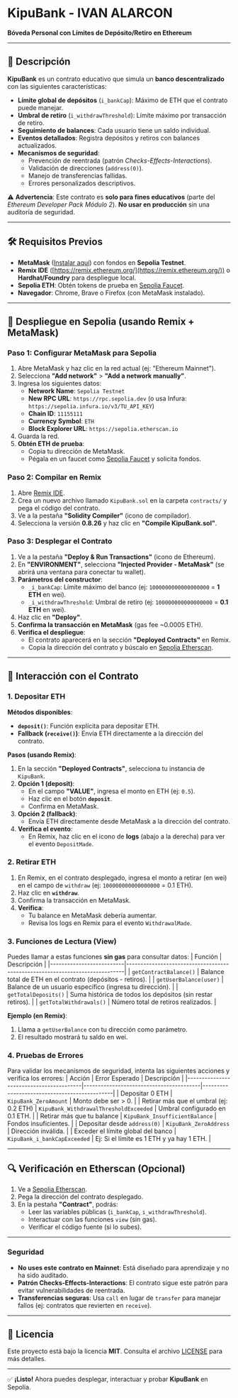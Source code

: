 # KipuBank - IVAN ALARCON 
**Bóveda Personal con Límites de Depósito/Retiro en Ethereum**

---

## 📜 Descripción
**KipuBank** es un contrato educativo que simula un **banco descentralizado** con las siguientes características:
- **Límite global de depósitos** (`i_bankCap`): Máximo de ETH que el contrato puede manejar.
- **Umbral de retiro** (`i_withdrawThreshold`): Límite máximo por transacción de retiro.
- **Seguimiento de balances**: Cada usuario tiene un saldo individual.
- **Eventos detallados**: Registra depósitos y retiros con balances actualizados.
- **Mecanismos de seguridad**:
  - Prevención de reentrada (patrón *Checks-Effects-Interactions*).
  - Validación de direcciones (`address(0)`).
  - Manejo de transferencias fallidas.
  - Errores personalizados descriptivos.

⚠️ **Advertencia**: Este contrato es **solo para fines educativos** (parte del *Ethereum Developer Pack Módulo 2*). **No usar en producción** sin una auditoría de seguridad.

---

## 🛠 Requisitos Previos
- **MetaMask** ([Instalar aquí](https://metamask.io/)) con fondos en **Sepolia Testnet**.
- **Remix IDE** ([https://remix.ethereum.org/](https://remix.ethereum.org/)) o **Hardhat/Foundry** para despliegue local.
- **Sepolia ETH**: Obtén tokens de prueba en [Sepolia Faucet](https://sepoliafaucet.com/).
- **Navegador**: Chrome, Brave o Firefox (con MetaMask instalado).

---

## 🚀 Despliegue en Sepolia (usando Remix + MetaMask)

### **Paso 1: Configurar MetaMask para Sepolia**
1. Abre MetaMask y haz clic en la red actual (ej: "Ethereum Mainnet").
2. Selecciona **"Add network"** > **"Add a network manually"**.
3. Ingresa los siguientes datos:
   - **Network Name**: `Sepolia Testnet`
   - **New RPC URL**: `https://rpc.sepolia.dev` (o usa Infura: `https://sepolia.infura.io/v3/TU_API_KEY`)
   - **Chain ID**: `11155111`
   - **Currency Symbol**: `ETH`
   - **Block Explorer URL**: `https://sepolia.etherscan.io`
4. Guarda la red.
5. **Obtén ETH de prueba**:
   - Copia tu dirección de MetaMask.
   - Pégala en un faucet como [Sepolia Faucet](https://sepoliafaucet.com/) y solicita fondos.

### **Paso 2: Compilar en Remix**
1. Abre [Remix IDE](https://remix.ethereum.org/).
2. Crea un nuevo archivo llamado `KipuBank.sol` en la carpeta `contracts/` y pega el código del contrato.
3. Ve a la pestaña **"Solidity Compiler"** (icono de compilador).
4. Selecciona la versión **0.8.26** y haz clic en **"Compile KipuBank.sol"**.

### **Paso 3: Desplegar el Contrato**
1. Ve a la pestaña **"Deploy & Run Transactions"** (icono de Ethereum).
2. En **"ENVIRONMENT"**, selecciona **"Injected Provider - MetaMask"** (se abrirá una ventana para conectar tu wallet).
3. **Parámetros del constructor**:
   - `_i_bankCap`: Límite máximo del banco (ej: `1000000000000000000` = **1 ETH** en wei).
   - `_i_withdrawThreshold`: Umbral de retiro (ej: `100000000000000000` = **0.1 ETH** en wei).
4. Haz clic en **"Deploy"**.
5. **Confirma la transacción en MetaMask** (gas fee ~0.0005 ETH).
6. **Verifica el despliegue**:
   - El contrato aparecerá en la sección **"Deployed Contracts"** en Remix.
   - Copia la dirección del contrato y búscalo en [Sepolia Etherscan](https://sepolia.etherscan.io/).

---

## 🤝 Interacción con el Contrato

### **1. Depositar ETH**
**Métodos disponibles**:
- **`deposit()`**: Función explícita para depositar ETH.
- **Fallback (`receive()`)**: Envía ETH directamente a la dirección del contrato.

**Pasos (usando Remix)**:
1. En la sección **"Deployed Contracts"**, selecciona tu instancia de `KipuBank`.
2. **Opción 1 (deposit)**:
   - En el campo **"VALUE"**, ingresa el monto en ETH (ej: `0.5`).
   - Haz clic en el botón **`deposit`**.
   - Confirma en MetaMask.
3. **Opción 2 (fallback)**:
   - Envía ETH directamente desde MetaMask a la dirección del contrato.
4. **Verifica el evento**:
   - En Remix, haz clic en el icono de **logs** (abajo a la derecha) para ver el evento `DepositMade`.

### **2. Retirar ETH**
1. En Remix, en el contrato desplegado, ingresa el monto a retirar (en wei) en el campo de `withdraw` (ej: `100000000000000000` = 0.1 ETH).
2. Haz clic en **`withdraw`**.
3. Confirma la transacción en MetaMask.
4. **Verifica**:
   - Tu balance en MetaMask debería aumentar.
   - Revisa los logs en Remix para el evento `WithdrawalMade`.

### **3. Funciones de Lectura (View)**
Puedes llamar a estas funciones **sin gas** para consultar datos:
| Función                  | Descripción                                                                 |
|--------------------------|-----------------------------------------------------------------------------|
| `getContractBalance()`   | Balance total de ETH en el contrato (depósitos - retiros).                |
| `getUserBalance(user)`   | Balance de un usuario específico (ingresa tu dirección).                   |
| `getTotalDeposits()`     | Suma histórica de todos los depósitos (sin restar retiros).               |
| `getTotalWithdrawals()`  | Número total de retiros realizados.                                        |

**Ejemplo (en Remix)**:
1. Llama a `getUserBalance` con tu dirección como parámetro.
2. El resultado mostrará tu saldo en wei.

### **4. Pruebas de Errores**
Para validar los mecanismos de seguridad, intenta las siguientes acciones y verifica los errores:
| Acción                                  | Error Esperado                          | Descripción                                  |
|-----------------------------------------|-----------------------------------------|----------------------------------------------|
| Depositar 0 ETH                         | `KipuBank_ZeroAmount`                   | Monto debe ser > 0.                          |
| Retirar más que el umbral (ej: 0.2 ETH) | `KipuBank_WithdrawalThresholdExceeded` | Umbral configurado en 0.1 ETH.               |
| Retirar más que tu balance              | `KipuBank_InsufficientBalance`          | Fondos insuficientes.                        |
| Depositar desde `address(0)`            | `KipuBank_ZeroAddress`                  | Dirección inválida.                         |
| Exceder el límite global del banco      | `KipuBank_i_bankCapExceeded`            | Ej: Si el límite es 1 ETH y ya hay 1 ETH.    |

---

## 🔍 Verificación en Etherscan (Opcional)
1. Ve a [Sepolia Etherscan](https://sepolia.etherscan.io/).
2. Pega la dirección del contrato desplegado.
3. En la pestaña **"Contract"**, podrás:
   - Leer las variables públicas (`i_bankCap`, `i_withdrawThreshold`).
   - Interactuar con las funciones `view` (sin gas).
   - Verificar el código fuente (si lo subes).

---

### **Seguridad**
- **No uses este contrato en Mainnet**: Está diseñado para aprendizaje y no ha sido auditado.
- **Patrón Checks-Effects-Interactions**: El contrato sigue este patrón para evitar vulnerabilidades de reentrada.
- **Transferencias seguras**: Usa `call` en lugar de `transfer` para manejar fallos (ej: contratos que revierten en `receive`).

---

## 📄 Licencia
Este proyecto está bajo la licencia **MIT**. Consulta el archivo [LICENSE](LICENSE) para más detalles.

---
✅ **¡Listo!** Ahora puedes desplegar, interactuar y probar **KipuBank** en Sepolia.
```---
